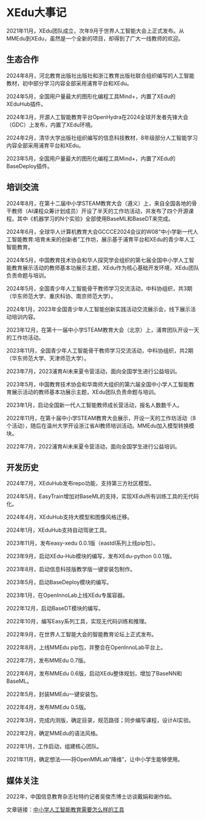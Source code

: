 # XEdu大事记

2021年11月，XEdu团队成立，次年9月于世界人工智能大会上正式发布。从MMEdu到XEdu，虽然是一个全新的项目，却得到了广大一线教师的欢迎。

## 生态合作

2024年8月，河北教育出版社出版社和浙江教育出版社联合组织编写的人工智能教材，初中部分学习内容全部采用浦育平台和XEdu。

2024年5月，全国用户量最大的图形化编程工具Mind+，内置了XEdu的XEduHub插件。

2024年3月，开源人工智能教育平台OpenHydra在2024全球开发者先锋大会（GDC）上发布，内置了XEdu环境。

2024年2月，清华大学出版社组织编写的信息科技教材，8年级部分人工智能学习内容全部采用浦育平台和XEdu。

2023年5月，全国用户量最大的图形化编程工具Mind+，内置了XEdu的BaseDeploy插件。

## 培训交流

2024年8月，在第十二届中小学STEAM教育大会（遵义）上，来自全国各地的骨干教师（AI课程众筹计划成员）开设了半天的工作坊活动，并发布了四个开源课程。其中《机器学习的N个实验》全部使用BaseML和BaseDT来完成。

2024年6月，全球华人计算机教育大会GCCCE2024会议的W08“中小学新一代人工智能教育:培育未来的创新者”工作坊，展示基于浦育平台和XEdu的青少年人工智能教育。

2024年5月，中国教育技术协会和华人探究学会组织的第七届全国中小学人工智能教育展示活动的教师基本功展示主题，XEdu作为核心基础开发环境，XEdu团队负责命题与培训。

2024年5月，全国青少年人工智能骨干教师学习交流活动，中科协组织，共3期（华东师范大学、重庆科协、南京师范大学）。

2024年1月，2023年全国青少年人工智能创新实践活动交流展示会，线下展示活动培训内容。

2023年12月，在第十一届中小学STEAM教育大会（北京）上，浦育团队开设一天的工作坊活动。

2023年11月，全国青少年人工智能骨干教师学习交流活动，中科协组织，共2期（华东师范大学、天津师范大学）。

2023年7月，2023浦育AI未来夏令营活动，面向全国学生进行公益培训。

2023年5月，中国教育技术协会和华南师大组织的第六届全国中小学人工智能教育展示活动的教师基本功展示主题，XEdu团队负责命题与培训。

2023年1月，启动全国新一代人工智能教师成长营活动，报名人数数千人。

2022年11月，在第十届中小学STEAM教育大会展示，开设一天的工作坊活动（8个活动），随后在温州大学开设浙江省AI教师培训活动。MMEdu加入模型转换模块。

2022年7月，2022浦育AI未来夏令营活动，面向全国学生进行公益培训。

## 开发历史

2024年7月，XEduHub发布repo功能，支持第三方社区模型。

2024年5月，EasyTrain增加对BaseML的支持，实现XEdu所有训练工具的无代码化。

2024年4月，XEduHub支持大模型和图像风格迁移。

2024年1月，XEduHub支持自动驾驶工具。

2023年11月，发布easy-xedu 0.0.1版（eastdl系列上线pip包）。

2023年9月，启动XEdu-Hub模块的编写，发布XEdu-python 0.0.1版。

2023年8月，启动信息科技版教学版一键安装包制作。

2023年5月，启动BaseDeploy模块的编写。

2023年1月，在OpenInnoLab上线XEdu专属容器。

2022年12月，启动BaseDT模块的编写。

2022年10月，编写Easy系列工具，实现无代码训练和推理。

2022年9月，在世界人工智能大会的智能教育论坛上正式发布。

2022年8月，上线MMEdu pip包，并整合在OpenInnoLab平台上。

2022年7月，发布MMEdu 0.7版。

2022年6月，发布MMEdu 0.6版，启动XEdu整体规划，增加了BaseNN和BaseML。

2022年5月，封装MMEdu一键安装包。

2022年4月，发布MMEdu 0.5版。

2022年3月，完成内测版，确定目录，规范路径；同步编写课程，设计AI实验。

2022年2月，确定MMEdu的语法风格。

2022年1月，工作启动，组建核心团队。

2021年11月，确定想法——将OpenMMLab“降维”，让中小学生能够使用。

## 媒体关注

2022年，中国信息教育杂志社特约记者吴俊杰博士访谈戴娟和谢作如。

文章链接：[中小学人工智能教育需要怎么样的工具](https://github.com/OpenXLab-Edu/XEdu-docs/blob/master/source/images/about/2022-6.pdf)
